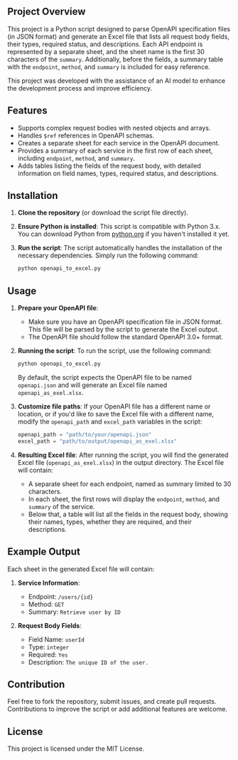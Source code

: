 ## Project Overview
This project is a Python script designed to parse OpenAPI specification files (in JSON format) and generate an Excel file that lists all request body fields, their types, required status, and descriptions. Each API endpoint is represented by a separate sheet, and the sheet name is the first 30 characters of the `summary`. Additionally, before the fields, a summary table with the `endpoint`, `method`, and `summary` is included for easy reference.

This project was developed with the assistance of an AI model to enhance the development process and improve efficiency.

## Features
- Supports complex request bodies with nested objects and arrays.
- Handles `$ref` references in OpenAPI schemas.
- Creates a separate sheet for each service in the OpenAPI document.
- Provides a summary of each service in the first row of each sheet, including `endpoint`, `method`, and `summary`.
- Adds tables listing the fields of the request body, with detailed information on field names, types, required status, and descriptions.

## Installation

1. **Clone the repository** (or download the script file directly).

2. **Ensure Python is installed**:
   This script is compatible with Python 3.x. You can download Python from [python.org](https://www.python.org/downloads/) if you haven't installed it yet.

3. **Run the script**:
   The script automatically handles the installation of the necessary dependencies. Simply run the following command:

   ```bash
   python openapi_to_excel.py

## Usage

1. **Prepare your OpenAPI file**:
   - Make sure you have an OpenAPI specification file in JSON format. This file will be parsed by the script to generate the Excel output.
   - The OpenAPI file should follow the standard OpenAPI 3.0+ format.

2. **Running the script**:
   To run the script, use the following command:

   ```bash
   python openapi_to_excel.py
   ```

   By default, the script expects the OpenAPI file to be named `openapi.json` and will generate an Excel file named `openapi_as_exel.xlsx`.

3. **Customize file paths**:
   If your OpenAPI file has a different name or location, or if you'd like to save the Excel file with a different name, modify the `openapi_path` and `excel_path` variables in the script:

   ```python
   openapi_path = "path/to/your/openapi.json"
   excel_path = "path/to/output/openapi_as_exel.xlsx"
   ```

4. **Resulting Excel file**:
   After running the script, you will find the generated Excel file (`openapi_as_exel.xlsx`) in the output directory. The Excel file will contain:
   - A separate sheet for each endpoint, named as summary limited to 30 characters.
   - In each sheet, the first rows will display the `endpoint`, `method`, and `summary` of the service.
   - Below that, a table will list all the fields in the request body, showing their names, types, whether they are required, and their descriptions.

## Example Output

Each sheet in the generated Excel file will contain:
1. **Service Information**:
   - Endpoint: `/users/{id}`
   - Method: `GET`
   - Summary: `Retrieve user by ID`

2. **Request Body Fields**:
   - Field Name: `userId`
   - Type: `integer`
   - Required: `Yes`
   - Description: `The unique ID of the user.`

## Contribution

Feel free to fork the repository, submit issues, and create pull requests. Contributions to improve the script or add additional features are welcome.

## License

This project is licensed under the MIT License.
